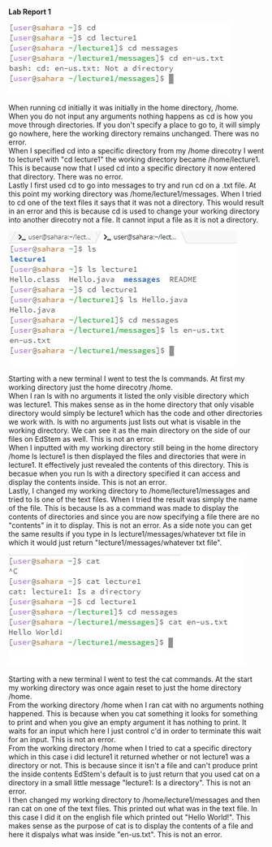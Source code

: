 **Lab Report 1**

![Image](cd.JPG)

  When running cd initially it was initially in the home directory, /home. <br>
  When you do not input any arguments nothing happens as cd is how you move through directories. If you don't specify a place to go to, it will simply go nowhere, here the working directory remains unchanged. There was no error.<br>
  When I specified cd into a specific directory from my /home direcotry I went to lecture1 with "cd lecture1" the working directory became /home/lecture1. This is because now that I used cd into a specific directory it now entered that directory. There was no error.<br>
  Lastly I first used cd to go into messages to try and run cd on a .txt file. At this point my working directory was /home/lecture1/messages. When I tried to cd one of the text files it says that it was not a directory. This would result in an error and this is because cd is used to change your working directory into another direcotry not a file. It cannot input a file as it is not a directory.<br>

![Image](ls.JPG)

  Starting with a new terminal I went to test the ls commands. At first my working directory just the home direcotry /home. <br>
  When I ran ls with no arguments it listed the only visible directory which was lecture1. This makes sense as in the home directory that only visable directory would simply be lecture1 which has the code and other directories we work with. ls with no arguments just lists out what is visable in the working directory. We can see it as the main directory on the side of our files on EdStem as well. This is not an error.<br>
  When I inputted with my working directory still being in the home directory /home ls lecture1 is then displayed the files and directories that were in lecture1. It effectively just revealed the contents of this directory. This is becasue when you run ls with a directory specified it can access and display the contents inside. This is not an error.<br>
  Lastly, I changed my working directory to /home/lecture1/messages and tried to ls one of the text files. When I tried the result was simply the name of the file. This is because ls as a command was made to display the contents of directories and since you are now specifying a file there are no "contents" in it to display. This is not an error. As a side note you can get the same results if you type in ls lecture1/messages/whatever txt file in which it would just return "lecture1/messages/whatever txt file".<br>

![Image](cat.jpg)

  Starting with a new terminal I went to test the cat commands. At the start my working directory was once again reset to just the home directory /home.<br>
  From the working directory /home when I ran cat with no arguments nothing happened. This is because when you cat something it looks for something to print and when you give an empty argument it has nothing to print. It waits for an input which here I just control c'd in order to terminate this wait for an input. This is not an error.<br>
  From the working directory /home when I tried to cat a specific directory which in this case i did lecture1 it returned whether or not lecture1 was a directory or not. This is because since it isn't a file and can't produce print the inside contents EdStem's default is to just return that you used cat on a directory in a small little message "lecture1: Is a directory". This is not an error.<br>
  I then changed my working directory to /home/lecture1/messages and then ran cat on one of the text files. This printed out what was in the text file. In this case I did it on the english file which printed out "Hello World!". This makes sense as the purpose of cat is to display the contents of a file and here it dispalys what was inside "en-us.txt". This is not an error.<br>
  

